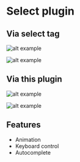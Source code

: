 # Select plugin

## Via select tag

![alt example](https://i.ibb.co/V2GW48x/1.png "Example 1")

![alt example](https://i.ibb.co/DWwTGtN/2.png "Example 2")

## Via this plugin

![alt example](https://i.ibb.co/SnpPbRy/3.png "Example 3")

![alt example](https://i.ibb.co/r0DhYjf/4.png "Example 4")

## Features

  * Animation
  * Keyboard control
  * Autocomplete